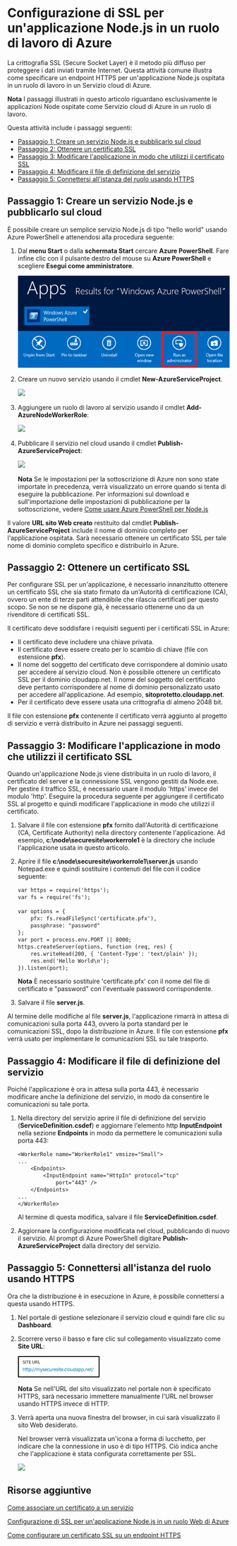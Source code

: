 <properties urlDisplayName="Enable SSL worker role" pageTitle="Configurare SSL per un ruolo di lavoro del servizio cloud (Node.js)" metaKeywords="Node.js Azure SSL, Node.js Azure, SSL worker role" description="" metaCanonical="" services="cloud-services" documentationCenter="nodejs" title="Configurazione di SSL per un'applicazione Node.js in un ruolo di lavoro di Azure" authors="larryfr" solutions="" manager="wpickett" editor="" />

<tags ms.service="cloud-services" ms.workload="tbd" ms.tgt_pltfrm="na" ms.devlang="nodejs" ms.topic="article" ms.date="09/17/2014" ms.author="wpickett" />

# Configurazione di SSL per un'applicazione Node.js in un ruolo di lavoro di Azure

La crittografia SSL (Secure Socket Layer) è il metodo più diffuso per
proteggere i dati inviati tramite Internet. Questa attività comune illustra
come specificare un endpoint HTTPS per un'applicazione Node.js ospitata in un ruolo di lavoro in un Servizio cloud di Azure.

<div class="dev-callout">

**Nota**
I passaggi illustrati in questo articolo riguardano esclusivamente le applicazioni Node ospitate come Servizio cloud di Azure in un ruolo di lavoro.

</div>

Questa attività include i passaggi seguenti:

-   [Passaggio 1: Creare un servizio Node.js e pubblicarlo sul cloud][Passaggio 1: Creare un servizio Node.js e pubblicarlo sul cloud]
-   [Passaggio 2: Ottenere un certificato SSL][Passaggio 2: Ottenere un certificato SSL]
-   [Passaggio 3: Modificare l'applicazione in modo che utilizzi il certificato SSL][Passaggio 3: Modificare l'applicazione in modo che utilizzi il certificato SSL]
-   [Passaggio 4: Modificare il file di definizione del servizio][Passaggio 4: Modificare il file di definizione del servizio]
-   [Passaggio 5: Connettersi all'istanza del ruolo usando HTTPS][Passaggio 5: Connettersi all'istanza del ruolo usando HTTPS]

## <a name="step1"> </a>Passaggio 1: Creare un servizio Node.js e pubblicarlo sul cloud

È possibile creare un semplice servizio Node.js di tipo "hello
world" usando Azure PowerShell e attenendosi alla procedura seguente:

1.  Dal **menu Start** o dalla **schermata Start** cercare **Azure PowerShell**. Fare infine clic con il pulsante destro del mouse su **Azure PowerShell** e scegliere **Esegui come amministratore**.

    ![Icona di Azure PowerShell][Icona di Azure PowerShell]

2.  Creare un nuovo servizio usando il cmdlet **New-AzureServiceProject**.

    ![][0]

3.  Aggiungere un ruolo di lavoro al servizio usando il cmdlet **Add-AzureNodeWorkerRole**:

    ![][1]

4.  Pubblicare il servizio nel cloud usando il cmdlet **Publish-AzureServiceProject**:

    ![][2]

    <div class="dev-callout">

    **Nota**
    Se le impostazioni per la sottoscrizione di Azure non sono state importate in precedenza, verrà visualizzato un errore quando si tenta di eseguire la pubblicazione. Per informazioni sul download e sull'importazione delle impostazioni di pubblicazione per la sottoscrizione, vedere [Come usare Azure PowerShell per Node.js][Come usare Azure PowerShell per Node.js]

    </div>

Il valore **URL sito Web creato** restituito dal cmdlet **Publish-AzureServiceProject** include il nome di dominio completo per l'applicazione ospitata. Sarà necessario ottenere un certificato SSL per tale nome di dominio completo specifico e distribuirlo in Azure.

## <a name="step2"> </a>Passaggio 2: Ottenere un certificato SSL

Per configurare SSL per un'applicazione, è necessario innanzitutto ottenere un certificato
SSL che sia stato firmato da un'Autorità di certificazione (CA), ovvero un
ente di terze parti attendibile che rilascia certificati per questo scopo. Se non se
ne dispone già, è necessario ottenerne uno da un rivenditore
di certificati SSL.

Il certificato deve soddisfare i requisiti seguenti per i certificati
SSL in Azure:

-   Il certificato deve includere una chiave privata.
-   Il certificato deve essere creato per lo scambio di chiave (file con estensione **pfx**).
-   Il nome del soggetto del certificato deve corrispondere al dominio usato per accedere
    al servizio cloud. Non è possibile ottenere un certificato SSL per il dominio
    cloudapp.net. Il nome del soggetto del certificato deve pertanto corrispondere
    al nome di dominio personalizzato usato per accedere all'applicazione. Ad esempio, **sitoprotetto.cloudapp.net**.
-   Per il certificato deve essere usata una crittografia di almeno 2048 bit.

Il file con estensione **pfx** contenente il certificato verrà aggiunto al progetto di servizio e verrà distribuito in Azure nei passaggi seguenti.

## <a name="step3"> </a>Passaggio 3: Modificare l'applicazione in modo che utilizzi il certificato SSL

Quando un'applicazione Node.js viene distribuita in un ruolo di lavoro, il certificato del server e la connessione SSL vengono gestiti da Node.exe. Per gestire il traffico SSL, è necessario usare il modulo 'https' invece del modulo 'http'. Eseguire la procedura seguente per aggiungere il certificato SSL al progetto e quindi modificare l'applicazione in modo che utilizzi il certificato.

1.  Salvare il file con estensione **pfx** fornito dall'Autorità di certificazione (CA, Certificate Authority) nella directory contenente l'applicazione. Ad esempio, **c:\\node\\securesite\\workerrole1** è la directory che include l'applicazione usata in questo articolo.

2.  Aprire il file **c:\\node\\securesite\\workerrole1\\server.js** usando Notepad.exe e quindi sostituire i contenuti del file con il codice seguente:

        var https = require('https');
        var fs = require('fs');

        var options = {
            pfx: fs.readFileSync('certificate.pfx'),
            passphrase: "password"
        };
        var port = process.env.PORT || 8000;
        https.createServer(options, function (req, res) {
            res.writeHead(200, { 'Content-Type': 'text/plain' });
            res.end('Hello World\n');
        }).listen(port);

    <div class="dev-callout">

    **Nota**
    È necessario sostituire 'certificate.pfx' con il nome del file di certificato e "password" con l'eventuale password corrispondente.

    </div>

3.  Salvare il file **server.js**.

Al termine delle modifiche al file **server.js**, l'applicazione rimarrà in attesa di comunicazioni sulla porta 443, ovvero la porta standard per le comunicazioni SSL, dopo la distribuzione in Azure. Il file con estensione **pfx** verrà usato per implementare le comunicazioni SSL su tale trasporto.

## <a name="step4"> </a>Passaggio 4: Modificare il file di definizione del servizio

Poiché l'applicazione è ora in attesa sulla porta 443, è necessario modificare anche la definizione del servizio, in modo da consentire le comunicazioni su tale porta.

1.  Nella directory del servizio aprire il file di definizione del servizio
    (**ServiceDefinition.csdef**) e aggiornare l'elemento http **InputEndpoint** nella sezione **Endpoints** in modo da permettere le comunicazioni sulla porta 443:

        <WorkerRole name="WorkerRole1" vmsize="Small">
        ...
            <Endpoints>
                <InputEndpoint name="HttpIn" protocol="tcp" 
                    port="443" />
            </Endpoints>
        ...
        </WorkerRole>

    Al termine di questa modifica, salvare il file **ServiceDefinition.csdef**.

2.  Aggiornare la configurazione modificata nel cloud, pubblicando
    di nuovo il servizio. Al prompt di Azure PowerShell
    digitare **Publish-AzureServiceProject** dalla directory del servizio.

## <a name="step5"> </a>Passaggio 5: Connettersi all'istanza del ruolo usando HTTPS

Ora che la distribuzione è in esecuzione in Azure, è possibile
connettersi a questa usando HTTPS.

1.  Nel portale di gestione selezionare il servizio cloud e quindi fare clic su **Dashboard**.

2.  Scorrere verso il basso e fare clic sul collegamento visualizzato come **Site URL**:

    ![URL sito][URL sito]

    <div class="dev-callout">

    **Nota**
    Se nell'URL del sito visualizzato nel portale non è specificato HTTPS, sarà necessario immettere manualmente l'URL nel browser usando HTTPS invece di HTTP.

    </div>

3.  Verrà aperta una nuova finestra del browser, in cui sarà visualizzato il sito Web desiderato.

    Nel browser verrà visualizzata un'icona a forma di lucchetto, per indicare che la connessione
    in uso è di tipo HTTPS. Ciò indica anche che l'applicazione
    è stata configurata correttamente per SSL.

    ![][3]

## Risorse aggiuntive

[Come associare un certificato a un servizio][Come associare un certificato a un servizio]

[Configurazione di SSL per un'applicazione Node.js in un ruolo Web di Azure][Configurazione di SSL per un'applicazione Node.js in un ruolo Web di Azure]

[Come configurare un certificato SSL su un endpoint HTTPS][Come configurare un certificato SSL su un endpoint HTTPS]

  [Passaggio 1: Creare un servizio Node.js e pubblicarlo sul cloud]: #step1
  [Passaggio 2: Ottenere un certificato SSL]: #step2
  [Passaggio 3: Modificare l'applicazione in modo che utilizzi il certificato SSL]: #step3
  [Passaggio 4: Modificare il file di definizione del servizio]: #step4
  [Passaggio 5: Connettersi all'istanza del ruolo usando HTTPS]: #step5
  [Icona di Azure PowerShell]: ./media/cloud-services-nodejs-configure-ssl-certficate-worker-role/azure-powershell-start.png
  [0]: ./media/cloud-services-nodejs-configure-ssl-certficate-worker-role/enable-ssl-01.png
  [1]: ./media/cloud-services-nodejs-configure-ssl-certficate-worker-role/enable-ssl-02-worker.png
  [2]: ./media/cloud-services-nodejs-configure-ssl-certficate-worker-role/enable-ssl-03-worker.png
  [Come usare Azure PowerShell per Node.js]: https://www.windowsazure.com/it-it/develop/nodejs/how-to-guides/powershell-cmdlets/#ImportPubSettings
  [URL sito]: ./media/cloud-services-nodejs-configure-ssl-certficate-worker-role/site-url.png
  [3]: ./media/cloud-services-nodejs-configure-ssl-certficate-worker-role/enable-ssl-08.png
  [Come associare un certificato a un servizio]: http://msdn.microsoft.com/it-it/library/windowsazure/gg465718.aspx
  [Configurazione di SSL per un'applicazione Node.js in un ruolo Web di Azure]: /it-it/develop/nodejs/common-tasks/enable-ssl/
  [Come configurare un certificato SSL su un endpoint HTTPS]: http://msdn.microsoft.com/it-it/library/windowsazure/ff795779.aspx
